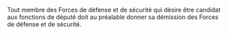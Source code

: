 Tout membre des Forces de défense et de sécurité qui désire être candidat aux fonctions de député doit au préalable donner sa démission des Forces de défense et de sécurité.